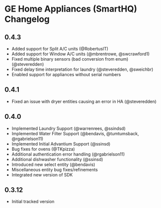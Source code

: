 
# GE Home Appliances (SmartHQ) Changelog

## 0.4.3

- Added support for Split A/C units (@RobertusIT)
- Added support for Window A/C units (@mbrentrowe, @swcrawford1)
- Fixed multiple binary sensors (bad conversion from enum) (@steveredden)
- Fixed delay time interpretation for laundry (@steveredden, @sweichbr)
- Enabled support for appliances without serial numbers

## 0.4.1

- Fixed an issue with dryer entities causing an error in HA (@steveredden)

## 0.4.0

- Implemented Laundry Support (@warrenrees, @ssindsd)
- Implemented Water Filter Support (@bendavis, @tumtumsback, @rgabrielson11)
- Implemented Initial Advantium Support (@ssinsd)
- Bug fixes for ovens (@TKpizza)
- Additional authentication error handling (@rgabrielson11)
- Additional dishwasher functionality (@ssinsd)
- Introduced new select entity (@bendavis)
- Miscellaneous entity bug fixes/refinements
- Integrated new version of SDK

## 0.3.12

- Initial tracked version